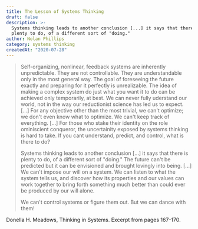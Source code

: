 ```yaml
---
title: The Lesson of Systems Thinking
draft: false
description: >-
  Systems thinking leads to another conclusion [...] it says that there is
  plenty to do, of a different sort of "doing."
author: Nolan Phillips
category: systems thinking
createdAt: "2020-07-28"
---
```


> Self-organizing, nonlinear, feedback systems are inherently unpredictable. They are not controllable. They are understandable only in the most general way. The goal of foreseeing the future exactly and preparing for it perfectly is unrealizable. The idea of making a complex system do just what you want it to do can be achieved only temporarily, at best. We can never fully uderstand our world, not in the way our reductionist science has led us to expect. \[...\] For any objective other than the most trivial, we can't optimize; we don't even know what to optimize. We can't keep track of everything. \[...\] For those who stake their identity on the role ominiscient conqueror, the uncertainity exposed by systems thinking is hard to take. If you cant understand, predict, and control, what is there to do?
>
> Systems thinking leads to another conclusion \[...\] it says that there is plenty to do, of a different sort of "doing." The future can't be predicted but it can be envisioned and brought lovingly into being. \[...\] We can't impose our will on a system. We can listen to what the system tells us, and discover how its properties and our values can work together to bring forth something much better than could ever be produced by our will alone.
>
> We can't control systems or figure them out. But we can dance with them!

Donella H. Meadows, Thinking in Systems. Excerpt from pages 167-170.
